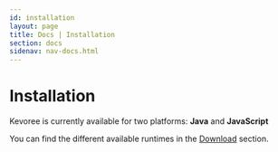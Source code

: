 ```yaml
---
id: installation
layout: page
title: Docs | Installation
section: docs
sidenav: nav-docs.html
---
```

# Installation
Kevoree is currently available for two platforms: **Java** and **JavaScript**  

You can find the different available runtimes in the [Download](/download/download.html) section.  
